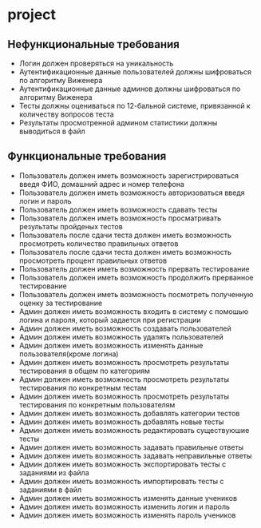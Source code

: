 # project
## Нефункциональные требования 
- Логин должен проверяться на уникальность
- Аутентификационные данные пользователей должны шифроваться по алгоритму Виженера
- Аутентификационные данные админов должны шифроваться по алгоритму Виженера
- Тесты должны оцениваться по 12-бальной системе, привязанной к количеству вопросов теста
- Результаты просмотренной админом статистики должны выводиться в файл
## Функциональные требования
- Пользователь должен иметь возможность зарегистрироваться введя ФИО, домашний адрес и номер телефона
- Пользователь должен иметь возможность авторизоваться введя логин и пароль
- Пользователь должен иметь возможность сдавать тесты
- Пользователь должен иметь возможность просматривать результаты пройденых тестов
- Пользователь после сдачи теста должен иметь возможность просмотреть количество правильных ответов
- Пользователь после сдачи теста должен иметь возможность просмотреть процент правильных ответов
- Пользователь должен иметь возможность прервать тестирование
- Пользователь должен иметь возможность продолжить прерванное тестирование
- Пользователь должен иметь возможность посмотреть полученную оценку за тестирование
- Админ должен иметь возможность входить в систему с помошью логина и пароля, который задается при регистрации
- Админ должен иметь возможность создавать пользователей
- Админ должен иметь возможность удалять пользователей
- Админ должен иметь возможность изменять данные пользователя(кроме логина)
- Админ должен иметь возможность просмотреть результаты тестирования в общем по категориям
- Админ должен иметь возможность просмотреть результаты тестирования по конкретным тестам
- Админ должен иметь возможность просмотреть результаты тестирования по конкретным пользователям
- Админ должен иметь возможность добавлять категории тестов 
- Админ должен иметь возможность добавлять новые тесты
- Админ должен иметь возможность редактировать  существуюшие  тесты
- Админ должен иметь возможность задавать правильные ответы
- Админ должен иметь возможность задавать неправильные ответы
- Админ должен иметь возможность экспортировать тесты с заданиями из файла
- Админ должен иметь возможность импортировать тесты с заданиями в файл
- Админ должен иметь возможность изменять данные учеников
- Админ должен иметь возможность изменить логин и пароль
- Админ должен иметь возможность изменять пароль учеников

